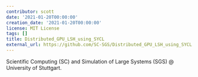 ```yaml
---
contributor: scott
date: '2021-01-20T00:00:00'
creation_date: '2021-01-20T00:00:00'
license: MIT License
tags: []
title: Distributed_GPU_LSH_using_SYCL
external_url: https://github.com/SC-SGS/Distributed_GPU_LSH_using_SYCL
---
```


Scientific Computing (SC) and Simulation of Large Systems (SGS) @ University of Stuttgart.
